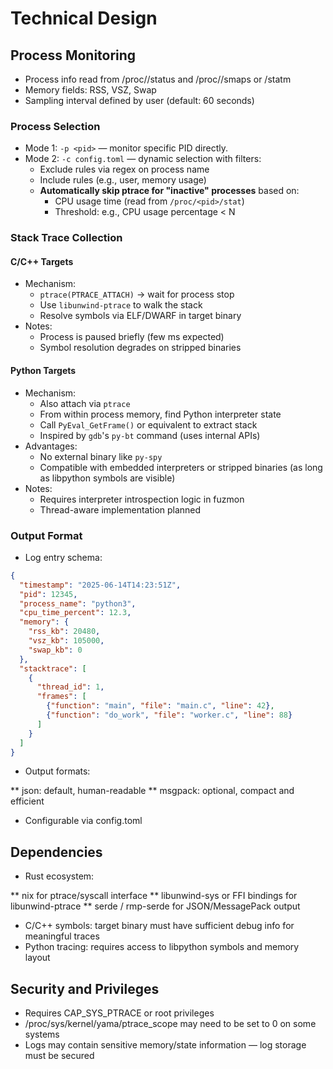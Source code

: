 # Technical Design

## Process Monitoring

* Process info read from /proc/<pid>/status and /proc/<pid>/smaps or /statm
* Memory fields: RSS, VSZ, Swap
* Sampling interval defined by user (default: 60 seconds)

### Process Selection

- Mode 1: `-p <pid>` — monitor specific PID directly.
- Mode 2: `-c config.toml` — dynamic selection with filters:
  - Exclude rules via regex on process name
  - Include rules (e.g., user, memory usage)
  - **Automatically skip ptrace for "inactive" processes** based on:
    - CPU usage time (read from `/proc/<pid>/stat`)
    - Threshold: e.g., CPU usage percentage < N


### Stack Trace Collection

#### C/C++ Targets

- Mechanism:
  - `ptrace(PTRACE_ATTACH)` → wait for process stop
  - Use `libunwind-ptrace` to walk the stack
  - Resolve symbols via ELF/DWARF in target binary
- Notes:
  - Process is paused briefly (few ms expected)
  - Symbol resolution degrades on stripped binaries

#### Python Targets

- Mechanism:
  - Also attach via `ptrace`
  - From within process memory, find Python interpreter state
  - Call `PyEval_GetFrame()` or equivalent to extract stack
  - Inspired by `gdb`'s `py-bt` command (uses internal APIs)
- Advantages:
  - No external binary like `py-spy`
  - Compatible with embedded interpreters or stripped binaries (as long as libpython symbols are visible)
- Notes:
  - Requires interpreter introspection logic in fuzmon
  - Thread-aware implementation planned


### Output Format

- Log entry schema:

```json
{
  "timestamp": "2025-06-14T14:23:51Z",
  "pid": 12345,
  "process_name": "python3",
  "cpu_time_percent": 12.3,
  "memory": {
    "rss_kb": 20480,
    "vsz_kb": 105000,
    "swap_kb": 0
  },
  "stacktrace": [
    {
      "thread_id": 1,
      "frames": [
        {"function": "main", "file": "main.c", "line": 42},
        {"function": "do_work", "file": "worker.c", "line": 88}
      ]
    }
  ]
}
```

* Output formats:

** json: default, human-readable
** msgpack: optional, compact and efficient

* Configurable via config.toml

## Dependencies

* Rust ecosystem:

** nix for ptrace/syscall interface
** libunwind-sys or FFI bindings for libunwind-ptrace
** serde / rmp-serde for JSON/MessagePack output
* C/C++ symbols: target binary must have sufficient debug info for meaningful traces
* Python tracing: requires access to libpython symbols and memory layout

## Security and Privileges

* Requires CAP_SYS_PTRACE or root privileges
* /proc/sys/kernel/yama/ptrace_scope may need to be set to 0 on some systems
* Logs may contain sensitive memory/state information — log storage must be secured

